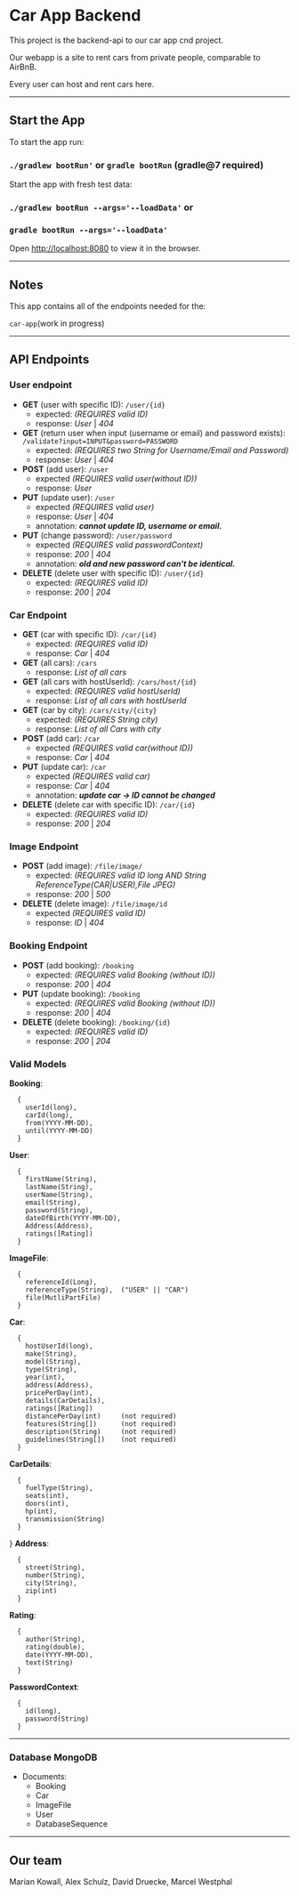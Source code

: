 # Car App Backend

This project is the backend-api to our car app cnd project.

Our webapp is a site to rent cars from private people, comparable to AirBnB.

Every user can host and rent cars here.

***

## Start the App

To start the app run:

### `./gradlew bootRun'` or `gradle bootRun` (gradle@7 required)

Start the app with fresh test data:

### `./gradlew bootRun --args='--loadData'` or

### `gradle bootRun --args='--loadData'`

Open [http://localhost:8080](http://localhost:8080) to view it in the browser.

***

## Notes

This app contains all of the endpoints needed for the:

`car-app`(work in progress)

***

## API Endpoints

### User endpoint

- **GET** (user with specific ID): `/user/{id}`
    - expected: *(REQUIRES valid ID)*
    - response: *User* | *404*
- **GET** (return user when input (username or email) and password exists): `/validate?input=INPUT&password=PASSWORD`
    - expected: *(REQUIRES two String for Username/Email and Password)*
    - response: *User* | *404*
- **POST** (add user): `/user`
    - expected *(REQUIRES valid user(without ID))*
    - response: *User*
- **PUT** (update user): `/user`
    - expected *(REQUIRES valid user)*
    - response: *User* | *404*
    - annotation: ***cannot update ID, username or email.***
- **PUT** (change password): `/user/password`
    - expected *(REQUIRES valid passwordContext)*
    - response: *200* | *404*
    - annotation: ***old and new password can't be identical.***
- **DELETE** (delete user with specific ID): `/user/{id}`
    - expected: *(REQUIRES valid ID)*
    - response: *200* | *204*

### Car Endpoint

- **GET** (car with specific ID): `/car/{id}`
    - expected: *(REQUIRES valid ID)*
    - response: *Car* | *404*
- **GET** (all cars): `/cars`
    - response: *List of all cars*
- **GET** (all cars with hostUserId): `/cars/host/{id}`
    - expected: *(REQUIRES valid hostUserId)*
    - response: *List of all cars with hostUserId*
- **GET** (car by city): `/cars/city/{city}`
    - expected: *(REQUIRES String city)*
    - response: *List of all Cars with city*
- **POST** (add car): `/car`
    - expected *(REQUIRES valid car(without ID))*
    - response: *Car* | *404*
- **PUT** (update car): `/car`
    - expected *(REQUIRES valid car)*
    - response: *Car* | *404*
    - annotation: ***update car -> ID cannot be changed***
- **DELETE** (delete car with specific ID): `/car/{id}`
    - expected: *(REQUIRES valid ID)*
    - response: *200* | *204*

### Image Endpoint

- **POST** (add image): `/file/image/`
    - expected: *(REQUIRES valid ID long AND String ReferenceType(CAR|USER),File JPEG)*
    - response: *200* | *500*
- **DELETE** (delete image): `/file/image/id`
    - expected *(REQUIRES valid ID)*
    - response: *ID* | *404*

### Booking Endpoint

- **POST** (add booking): `/booking`
    - expected: *(REQUIRES valid Booking (without ID))*
    - response: *200* | *404*
- **PUT** (update booking): `/booking`
    - expected: *(REQUIRES valid Booking (without ID))*
    - response: *200* | *404*
- **DELETE** (delete booking): `/booking/{id}`
    - expected: *(REQUIRES valid ID)*
    - response: *200* | *204*

### Valid Models

**Booking**:
```
  {
    userId(long),
    carId(long), 
    from(YYYY-MM-DD), 
    until(YYYY-MM-DD)
  }
```
**User**:
```
  {
    firstName(String),
    lastName(String),
    userName(String),
    email(String),
    password(String),
    dateOfBirth(YYYY-MM-DD),
    Address(Address),
    ratings([Rating])
  }
```
**ImageFile**:
```
  {
    referenceId(Long),
    referenceType(String),  ("USER" || "CAR")
    file(MutliPartFile)
  }
```
**Car**:
```
  {
    hostUserId(long),
    make(String),
    model(String),
    type(String),
    year(int),
    address(Address),
    pricePerDay(int),
    details(CarDetails),
    ratings([Rating])
    distancePerDay(int)     (not required)
    features(String[])      (not required)
    description(String)     (not required)
    guidelines(String[])    (not required)
  }
```
**CarDetails**:
```
  {
    fuelType(String),
    seats(int),
    doors(int),
    hp(int),
    transmission(String)  
  }
```
  }
**Address**:
```
  {
    street(String),
    number(String),
    city(String),
    zip(int)
  }
```

**Rating**:
```
  {
    author(String),
    rating(double),
    date(YYYY-MM-DD),
    text(String)
  }
```

**PasswordContext**:
```
  {
    id(long),
    password(String)
  }
```

***

### Database MongoDB

- Documents:
    - Booking
    - Car
    - ImageFile
    - User
    - DatabaseSequence

***

## Our team

Marian Kowall, Alex Schulz, David Druecke, Marcel Westphal
